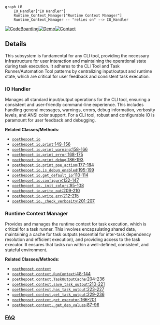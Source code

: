 ```mermaid
graph LR
    IO_Handler["IO Handler"]
    Runtime_Context_Manager["Runtime Context Manager"]
    Runtime_Context_Manager -- "relies on" --> IO_Handler
```

[![CodeBoarding](https://img.shields.io/badge/Generated%20by-CodeBoarding-9cf?style=flat-square)](https://github.com/CodeBoarding/GeneratedOnBoardings)[![Demo](https://img.shields.io/badge/Try%20our-Demo-blue?style=flat-square)](https://www.codeboarding.org/demo)[![Contact](https://img.shields.io/badge/Contact%20us%20-%20contact@codeboarding.org-lightgrey?style=flat-square)](mailto:contact@codeboarding.org)

## Details

This subsystem is fundamental for any CLI tool, providing the necessary infrastructure for user interaction and maintaining the operational state during task execution. It adheres to the CLI Tool and Task Runner/Automation Tool patterns by centralizing input/output and runtime state, which are critical for user feedback and consistent task execution.

### IO Handler
Manages all standard input/output operations for the CLI tool, ensuring a consistent and user-friendly command-line experience. This includes handling general messages, warnings, errors, debug information, verbosity levels, and ANSI color support. For a CLI tool, robust and configurable IO is paramount for user feedback and debugging.


**Related Classes/Methods**:

- <a href="https://github.com/nat-n/poethepoet/blob/main/poethepoet/io.py" target="_blank" rel="noopener noreferrer">`poethepoet.io`</a>
- <a href="https://github.com/nat-n/poethepoet/blob/main/poethepoet/io.py#L149-L156" target="_blank" rel="noopener noreferrer">`poethepoet.io.print`:149-156</a>
- <a href="https://github.com/nat-n/poethepoet/blob/main/poethepoet/io.py#L158-L166" target="_blank" rel="noopener noreferrer">`poethepoet.io.print_warning`:158-166</a>
- <a href="https://github.com/nat-n/poethepoet/blob/main/poethepoet/io.py#L168-L175" target="_blank" rel="noopener noreferrer">`poethepoet.io.print_error`:168-175</a>
- <a href="https://github.com/nat-n/poethepoet/blob/main/poethepoet/io.py#L186-L193" target="_blank" rel="noopener noreferrer">`poethepoet.io.print_debug`:186-193</a>
- <a href="https://github.com/nat-n/poethepoet/blob/main/poethepoet/io.py#L177-L184" target="_blank" rel="noopener noreferrer">`poethepoet.io.print_poe_action`:177-184</a>
- <a href="https://github.com/nat-n/poethepoet/blob/main/poethepoet/io.py#L195-L199" target="_blank" rel="noopener noreferrer">`poethepoet.io.is_debug_enabled`:195-199</a>
- <a href="https://github.com/nat-n/poethepoet/blob/main/poethepoet/io.py#L110-L114" target="_blank" rel="noopener noreferrer">`poethepoet.io.get_default_io`:110-114</a>
- <a href="https://github.com/nat-n/poethepoet/blob/main/poethepoet/io.py#L132-L147" target="_blank" rel="noopener noreferrer">`poethepoet.io.configure`:132-147</a>
- <a href="https://github.com/nat-n/poethepoet/blob/main/poethepoet/io.py#L95-L108" target="_blank" rel="noopener noreferrer">`poethepoet.io._init_colors`:95-108</a>
- <a href="https://github.com/nat-n/poethepoet/blob/main/poethepoet/io.py#L209-L210" target="_blank" rel="noopener noreferrer">`poethepoet.io.write_out`:209-210</a>
- <a href="https://github.com/nat-n/poethepoet/blob/main/poethepoet/io.py#L212-L215" target="_blank" rel="noopener noreferrer">`poethepoet.io.write_err`:212-215</a>
- <a href="https://github.com/nat-n/poethepoet/blob/main/poethepoet/io.py#L201-L207" target="_blank" rel="noopener noreferrer">`poethepoet.io._check_verbosity`:201-207</a>


### Runtime Context Manager
Provides and manages the runtime context for task execution, which is critical for a task runner. This involves encapsulating shared data, maintaining a cache for task outputs (essential for inter-task dependency resolution and efficient execution), and providing access to the task executor. It ensures that tasks run within a well-defined, consistent, and stateful environment.


**Related Classes/Methods**:

- <a href="https://github.com/nat-n/poethepoet/blob/main/poethepoet/context.py" target="_blank" rel="noopener noreferrer">`poethepoet.context`</a>
- <a href="https://github.com/nat-n/poethepoet/blob/main/poethepoet/context.py#L48-L144" target="_blank" rel="noopener noreferrer">`poethepoet.context.RunContext`:48-144</a>
- <a href="https://github.com/nat-n/poethepoet/blob/main/poethepoet/context.py#L204-L236" target="_blank" rel="noopener noreferrer">`poethepoet.context.TaskOutputCache`:204-236</a>
- <a href="https://github.com/nat-n/poethepoet/blob/main/poethepoet/context.py#L210-L221" target="_blank" rel="noopener noreferrer">`poethepoet.context.save_task_output`:210-221</a>
- <a href="https://github.com/nat-n/poethepoet/blob/main/poethepoet/context.py#L223-L227" target="_blank" rel="noopener noreferrer">`poethepoet.context.has_task_output`:223-227</a>
- <a href="https://github.com/nat-n/poethepoet/blob/main/poethepoet/context.py#L229-L236" target="_blank" rel="noopener noreferrer">`poethepoet.context.get_task_output`:229-236</a>
- <a href="https://github.com/nat-n/poethepoet/blob/main/poethepoet/context.py#L166-L201" target="_blank" rel="noopener noreferrer">`poethepoet.context.get_executor`:166-201</a>
- <a href="https://github.com/nat-n/poethepoet/blob/main/poethepoet/context.py#L87-L96" target="_blank" rel="noopener noreferrer">`poethepoet.context._get_dep_values`:87-96</a>




### [FAQ](https://github.com/CodeBoarding/GeneratedOnBoardings/tree/main?tab=readme-ov-file#faq)